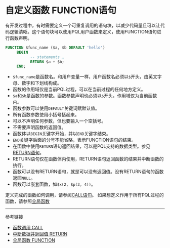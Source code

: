 # 自定义函数 FUNCTION语句
有开发过程中，有时需要定义一个可重复调用的语句块，以减少代码量且可以让代码逻辑清晰。这个语句块可以使用PQL用户函数来定义，使用FUNCTION语句进行函数声明。
```sql
FUNCTION $func_name ($a, $b DEFAULT 'hello')
     BEGIN
           -- statements …
           RETURN $a + $b;
     END;
```

* `$func_name`是函数名。和用户变量一样，用户函数名必须以`$`开头，由英文字母、数字和下划线构成。
* 函数的作用域仅是当前PQL过程，可以在当前过程的任何地方定义。
* `$a`和`$b`是函数的参数。函数参数声明也必须以`$`开头，作用域仅为当前函数内。
* 函数参数可以使用`DEFAULT`关键词赋默认值。
* 所有函数参数使用小括号括起来。
* 可以不声明任何参数，但也要输入一个空括号。
* 不需要声明函数的返回值。
* 函数体以`BEGIN`关键字开始，并以`END`关键字结束。
* `END`关键字后面的分号不能省略，表示FUNCTION语句的结束。
* 在函数中使用`RETURN`语句返回结果，可以是PQL支持的数据类型。参见[RETURN语句](/pql/return.md)。
* RETURN语句仅在函数体内使用，RETURN语句返回函数的结果并中断函数的执行。
* 函数可以没有RETURN语句，就是可以没有返回值。没有RETURN语句的函数返回`NULL`。
* 函数可以嵌套函数，如`$x(2, $p(3, 4))`。

定义完成的函数如何调用，请参阅[CALL语句](/pql/call.md)。
如果想定义作用于所有PQL过程的函数，请参照[全局函数](/pql/global-function.md)


---
参考链接
* [函数调用 CALL](/pql/call.md)
* [中断数据并返回值 RETURN](/pql/return.md)
* [全局函数 FUNCTION](/pql/global-function.md)